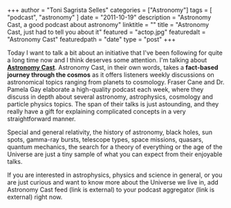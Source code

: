 +++
author = "Toni Sagrista Selles"
categories = ["Astronomy"]
tags = [ "podcast", "astronomy" ]
date = "2011-10-19"
description = "Astronomy Cast, a good podcast about astronomy"
linktitle = ""
title = "Astronomy Cast, just had to tell you about it"
featured = "actop.jpg"
featuredalt = "Astronomy Cast"
featuredpath = "date"
type = "post"
+++

Today I want to talk a bit about an initiative that I've been following for quite a long time now and I think deserves some attention. I'm talking about [**Astronomy Cast**](astronomycast.com). Astronomy Cast, in their own words, takes a **fact-based journey through the cosmos** as it offers listeners weekly discussions on astronomical topics ranging from planets to cosmology. Fraser Cane and Dr. Pamela Gay elaborate a high-quality podcast each week, where they discuss in depth about several astronomy, astrophysics, cosmology and particle physics topics. The span of their talks is just astounding, and they really have a gift for explaining complicated concepts in a very straightforward manner.

<!--more-->

Special and general relativity, the history of astronomy, black holes, sun spots, gamma-ray bursts, telescope types, space missions, quasars, quantum mechanics, the search for a theory of everything or the age of the Universe are just a tiny sample of what you can expect from their enjoyable talks.

If you are interested in astrophysics, physics and science in general, or you are just curious and want to know more about the Universe we live in, add Astronomy Cast feed (link is external) to your podcast aggregator (link is external) right now.
